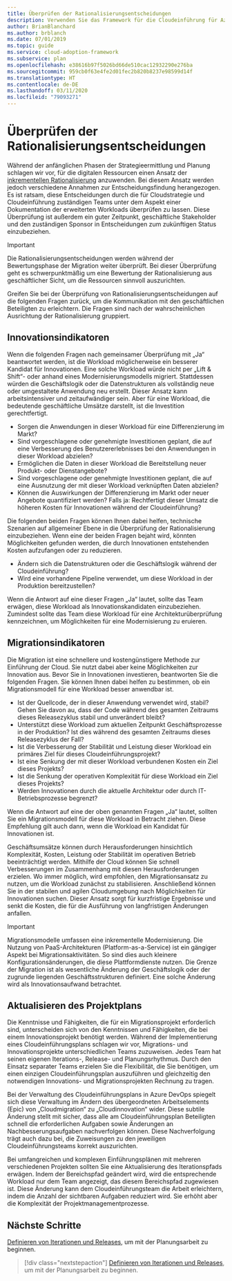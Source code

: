```yaml
---
title: Überprüfen der Rationalisierungsentscheidungen
description: Verwenden Sie das Framework für die Cloudeinführung für Azure, um zu erfahren, wie Sie Rationalisierungsentscheidungen überprüfen und die Kommunikation mit den geschäftlichen Beteiligten erleichtern.
author: BrianBlanchard
ms.author: brblanch
ms.date: 07/01/2019
ms.topic: guide
ms.service: cloud-adoption-framework
ms.subservice: plan
ms.openlocfilehash: e38616b97f5026bd66de510cac12932290e276ba
ms.sourcegitcommit: 959cb0f63e4fe2d01fec2b820b8237e98599d14f
ms.translationtype: HT
ms.contentlocale: de-DE
ms.lasthandoff: 03/11/2020
ms.locfileid: "79093271"
---
```

# <a name="review-rationalization-decisions"></a>Überprüfen der Rationalisierungsentscheidungen

Während der anfänglichen Phasen der Strategieermittlung und Planung schlagen wir vor, für die digitalen Ressourcen einen Ansatz der [inkrementellen Rationalisierung](../digital-estate/rationalize.md#incremental-rationalization) anzuwenden. Bei diesem Ansatz werden jedoch verschiedene Annahmen zur Entscheidungsfindung herangezogen. Es ist ratsam, diese Entscheidungen durch die für Cloudstrategie und Cloudeinführung zuständigen Teams unter dem Aspekt einer Dokumentation der erweiterten Workloads überprüfen zu lassen. Diese Überprüfung ist außerdem ein guter Zeitpunkt, geschäftliche Stakeholder und den zuständigen Sponsor in Entscheidungen zum zukünftigen Status einzubeziehen.

> [!IMPORTANT]
> Die Rationalisierungsentscheidungen werden während der Bewertungsphase der Migration weiter überprüft. Bei dieser Überprüfung geht es schwerpunktmäßig um eine Bewertung der Rationalisierung aus geschäftlicher Sicht, um die Ressourcen sinnvoll auszurichten.

Greifen Sie bei der Überprüfung von Rationalisierungsentscheidungen auf die folgenden Fragen zurück, um die Kommunikation mit den geschäftlichen Beteiligten zu erleichtern. Die Fragen sind nach der wahrscheinlichen Ausrichtung der Rationalisierung gruppiert.

## <a name="innovation-indicators"></a>Innovationsindikatoren

Wenn die folgenden Fragen nach gemeinsamer Überprüfung mit „Ja“ beantwortet werden, ist die Workload möglicherweise ein besserer Kandidat für Innovationen. Eine solche Workload würde nicht per „Lift & Shift“- oder anhand eines Modernisierungsmodells migriert. Stattdessen würden die Geschäftslogik oder die Datenstrukturen als vollständig neue oder umgestaltete Anwendung neu erstellt. Dieser Ansatz kann arbeitsintensiver und zeitaufwändiger sein. Aber für eine Workload, die bedeutende geschäftliche Umsätze darstellt, ist die Investition gerechtfertigt.

- Sorgen die Anwendungen in dieser Workload für eine Differenzierung im Markt?
- Sind vorgeschlagene oder genehmigte Investitionen geplant, die auf eine Verbesserung des Benutzererlebnisses bei den Anwendungen in dieser Workload abzielen?
- Ermöglichen die Daten in dieser Workload die Bereitstellung neuer Produkt- oder Dienstangebote?
- Sind vorgeschlagene oder genehmigte Investitionen geplant, die auf eine Ausnutzung der mit dieser Workload verknüpften Daten abzielen?
- Können die Auswirkungen der Differenzierung im Markt oder neuer Angebote quantifiziert werden? Falls ja: Rechtfertigt dieser Umsatz die höheren Kosten für Innovationen während der Cloudeinführung?

Die folgenden beiden Fragen können Ihnen dabei helfen, technische Szenarien auf allgemeiner Ebene in die Überprüfung der Rationalisierung einzubeziehen. Wenn eine der beiden Fragen bejaht wird, könnten Möglichkeiten gefunden werden, die durch Innovationen entstehenden Kosten aufzufangen oder zu reduzieren.

- Ändern sich die Datenstrukturen oder die Geschäftslogik während der Cloudeinführung?
- Wird eine vorhandene Pipeline verwendet, um diese Workload in der Produktion bereitzustellen?

Wenn die Antwort auf eine dieser Fragen „Ja“ lautet, sollte das Team erwägen, diese Workload als Innovationskandidaten einzubeziehen. Zumindest sollte das Team diese Workload für eine Architekturüberprüfung kennzeichnen, um Möglichkeiten für eine Modernisierung zu eruieren.

## <a name="migration-indicators"></a>Migrationsindikatoren

Die Migration ist eine schnellere und kostengünstigere Methode zur Einführung der Cloud. Sie nutzt dabei aber keine Möglichkeiten zur Innovation aus. Bevor Sie in Innovationen investieren, beantworten Sie die folgenden Fragen. Sie können Ihnen dabei helfen zu bestimmen, ob ein Migrationsmodell für eine Workload besser anwendbar ist.

- Ist der Quellcode, der in dieser Anwendung verwendet wird, stabil? Gehen Sie davon au, dass der Code während des gesamten Zeitraums dieses Releasezyklus stabil und unverändert bleibt?
- Unterstützt diese Workload zum aktuellen Zeitpunkt Geschäftsprozesse in der Produktion? Ist dies während des gesamten Zeitraums dieses Releasezyklus der Fall?
- Ist die Verbesserung der Stabilität und Leistung dieser Workload ein primäres Ziel für dieses Cloudeinführungsprojekt?
- Ist eine Senkung der mit dieser Workload verbundenen Kosten ein Ziel dieses Projekts?
- Ist die Senkung der operativen Komplexität für diese Workload ein Ziel dieses Projekts?
- Werden Innovationen durch die aktuelle Architektur oder durch IT-Betriebsprozesse begrenzt?

Wenn die Antwort auf eine der oben genannten Fragen „Ja“ lautet, sollten Sie ein Migrationsmodell für diese Workload in Betracht ziehen. Diese Empfehlung gilt auch dann, wenn die Workload ein Kandidat für Innovationen ist.

Geschäftsumsätze können durch Herausforderungen hinsichtlich Komplexität, Kosten, Leistung oder Stabilität im operativen Betrieb beeinträchtigt werden. Mithilfe der Cloud können Sie schnell Verbesserungen im Zusammenhang mit diesen Herausforderungen erzielen. Wo immer möglich, wird empfohlen, den Migrationsansatz zu nutzen, um die Workload zunächst zu stabilisieren. Anschließend können Sie in der stabilen und agilen Cloudumgebung nach Möglichkeiten für Innovationen suchen. Dieser Ansatz sorgt für kurzfristige Ergebnisse und senkt die Kosten, die für die Ausführung von langfristigen Änderungen anfallen.

> [!IMPORTANT]
> Migrationsmodelle umfassen eine inkrementelle Modernisierung. Die Nutzung von PaaS-Architekturen (Platform-as-a-Service) ist ein gängiger Aspekt bei Migrationsaktivitäten. So sind dies auch kleinere Konfigurationsänderungen, die diese Plattformdienste nutzen. Die Grenze der Migration ist als wesentliche Änderung der Geschäftslogik oder der zugrunde liegenden Geschäftsstrukturen definiert. Eine solche Änderung wird als Innovationsaufwand betrachtet.

## <a name="update-the-project-plan"></a>Aktualisieren des Projektplans

Die Kenntnisse und Fähigkeiten, die für ein Migrationsprojekt erforderlich sind, unterscheiden sich von den Kenntnissen und Fähigkeiten, die bei einem Innovationsprojekt benötigt werden. Während der Implementierung eines Cloudeinführungsplans schlagen wir vor, Migrations- und Innovationsprojekte unterschiedlichen Teams zuzuweisen. Jedes Team hat seinen eigenen Iterations-, Release- und Planungsrhythmus. Durch den Einsatz separater Teams erzielen Sie die Flexibilität, die Sie benötigen, um einen einzigen Cloudeinführungsplan auszuführen und gleichzeitig den notwendigen Innovations- und Migrationsprojekten Rechnung zu tragen.

Bei der Verwaltung des Cloudeinführungsplans in Azure DevOps spiegelt sich diese Verwaltung im Ändern des übergeordneten Arbeitselements (Epic) von „Cloudmigration“ zu „Cloudinnovation“ wider. Diese subtile Änderung stellt mit sicher, dass alle am Cloudeinführungsplan Beteiligten schnell die erforderlichen Aufgaben sowie Änderungen an Nachbesserungsaufgaben nachverfolgen können. Diese Nachverfolgung trägt auch dazu bei, die Zuweisungen zu den jeweiligen Cloudeinführungsteams korrekt auszurichten.

Bei umfangreichen und komplexen Einführungsplänen mit mehreren verschiedenen Projekten sollten Sie eine Aktualisierung des Iterationspfads erwägen. Indem der Bereichspfad geändert wird, wird die entsprechende Workload nur dem Team angezeigt, das diesem Bereichspfad zugewiesen ist. Diese Änderung kann dem Cloudeinführungsteam die Arbeit erleichtern, indem die Anzahl der sichtbaren Aufgaben reduziert wird. Sie erhöht aber die Komplexität der Projektmanagementprozesse.

## <a name="next-steps"></a>Nächste Schritte

[Definieren von Iterationen und Releases](./iteration-paths.md), um mit der Planungsarbeit zu beginnen.

> [!div class="nextstepaction"]
> [Definieren von Iterationen und Releases](./iteration-paths.md), um mit der Planungsarbeit zu beginnen.
